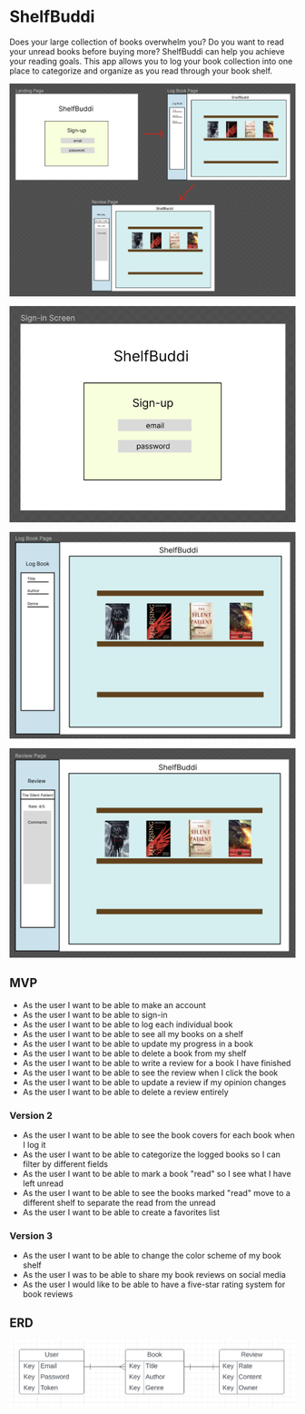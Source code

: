 # ShelfBuddi
Does your large collection of books overwhelm you? Do you want to read your unread books before buying more? ShelfBuddi can help you achieve your reading goals. This app allows you to log your book collection into one place to categorize and organize as you read through your book shelf.

!["Layout"](/Images/Layout.png)

!["Sign-in"](Images/Sign-in.png)

!["Log Book"](Images/Log-Book.png)

!["Review Book"](Images/Review-Book.png)

## MVP
* As the user I want to be able to make an account
* As the user I want to be able to sign-in
* As the user I want to be able to log each individual book
* As the user I want to be able to see all my books on a shelf
* As the user I want to be able to update my progress in a book
* As the user I want to be able to delete a book from my shelf
* As the user I want to be able to write a review for a book I have finished
* As the user I want to be able to see the review when I click the book
* As the user I want to be able to update a review if my opinion changes
* As the user I want to be able to delete a review entirely

### Version 2
* As the user I want to be able to see the book covers for each book when I log it
* As the user I want to be able to categorize the logged books so I can filter by different fields
* As the user I want to be able to mark a book "read" so I see what I have left unread
* As the user I want to be able to see the books marked "read" move to a different shelf to separate the read from the unread
* As the user I want to be able to create a favorites list

### Version 3
* As the user I want to be able to change the color scheme of my book shelf
* As the user I was to be able to share my book reviews on social media
* As the user I would like to be able to have a five-star rating system for book reviews

## ERD

!["ERD"](Images/ERD.png)